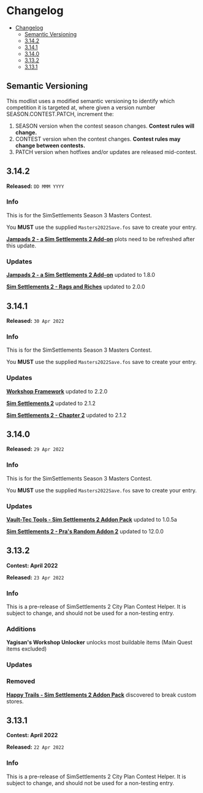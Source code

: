 # Changelog

- [Changelog](#changelog)
  - [Semantic Versioning](#semantic-versioning)
  - [3.14.2](#3142)
  - [3.14.1](#3141)
  - [3.14.0](#3140)
  - [3.13.2](#3132)
  - [3.13.1](#3131)

## Semantic Versioning

This modlist uses a modified semantic versioning to identify which competition it is targeted at, where given a version number SEASON.CONTEST.PATCH, increment the:

1. SEASON version when the contest season changes. **Contest rules will change.**
2. CONTEST version when the contest changes. **Contest rules may change between contests.**
3. PATCH version when hotfixes and/or updates are released mid-contest.

## 3.14.2

**Released:** `DD MMM YYYY`

### Info <!-- omit in toc -->

This is for the SimSettlements Season 3 Masters Contest.

You **MUST** use the supplied `Masters2022Save.fos` save to create your entry.

**[Jampads 2 - a Sim Settlements 2 Add-on](https://www.nexusmods.com/fallout4/mods/48618)** plots need to be refreshed after this update.

### Updates <!-- omit in toc -->

**[Jampads 2 - a Sim Settlements 2 Add-on](https://www.nexusmods.com/fallout4/mods/48618)** updated to 1.8.0

**[Sim Settlements 2 - Rags and Riches](https://www.nexusmods.com/fallout4/mods/58189)** updated to 2.0.0

## 3.14.1

**Released:** `30 Apr 2022`

### Info <!-- omit in toc -->

This is for the SimSettlements Season 3 Masters Contest.

You **MUST** use the supplied `Masters2022Save.fos` save to create your entry.

### Updates <!-- omit in toc -->

**[Workshop Framework](https://www.nexusmods.com/fallout4/mods/35004)** updated to 2.2.0

**[Sim Settlements 2](https://www.nexusmods.com/fallout4/mods/47976)** updated to 2.1.2

**[Sim Settlements 2 - Chapter 2](https://www.nexusmods.com/fallout4/mods/55817)** updated to 2.1.2

## 3.14.0

**Released:** `29 Apr 2022`

### Info <!-- omit in toc -->

This is for the SimSettlements Season 3 Masters Contest.

You **MUST** use the supplied `Masters2022Save.fos` save to create your entry.

### Updates <!-- omit in toc -->

**[Vault-Tec Tools - Sim Settlements 2 Addon Pack](https://www.nexusmods.com/fallout4/mods/48700)** updated to 1.0.5a

**[Sim Settlements 2 - Pra's Random Addon 2](https://www.nexusmods.com/fallout4/mods/48042)** updated to 12.0.0

## 3.13.2

**Contest: April 2022** 

**Released:** `23 Apr 2022`

### Info <!-- omit in toc -->

This is a pre-release of SimSettlements 2 City Plan Contest Helper. It is subject to change, and should not be used for a non-testing entry.

### Additions <!-- omit in toc -->

**Yagisan's Workshop Unlocker** unlocks most buildable items (Main Quest items excluded)

### Updates <!-- omit in toc -->

### Removed <!-- omit in toc -->

**[Happy Trails - Sim Settlements 2 Addon Pack](https://www.nexusmods.com/fallout4/mods/50835)** discovered to break custom stores.


## 3.13.1

**Contest: April 2022** 

**Released:** `22 Apr 2022`

### Info <!-- omit in toc -->

This is a pre-release of SimSettlements 2 City Plan Contest Helper. It is subject to change, and should not be used for a non-testing entry.